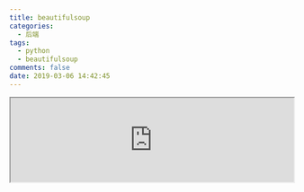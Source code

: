 ```yaml
---
title: beautifulsoup
categories:
  - 后端
tags:
  - python
  - beautifulsoup
comments: false
date: 2019-03-06 14:42:45
---
```

<iframe src="https://nbviewer.jupyter.org/github/aikeProject/Python3NoteBooks/blob/master/beautifulsoup.ipynb" width="100%" height="auto"></iframe>
